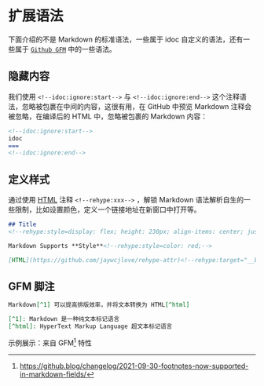 扩展语法
===

下面介绍的不是 Markdown 的标准语法，一些属于 idoc 自定义的语法，还有一些属于 [`Github GFM`](https://github.github.com/gfm/) 中的一些语法。

## 隐藏内容

我们使用 `<!--idoc:ignore:start-->`<!--rehype:style=background: #7ee787; color: #333;--> 与 `<!--idoc:ignore:end-->`<!--rehype:style=background: #7ee787; color: #333;--> 这个注释语法，忽略被包裹在中间的内容，这很有用，在 GitHub 中预览 Markdown 注释会被忽略，在编译后的 HTML 中，忽略被包裹的 Markdown 内容：

```markdown
<!--idoc:ignore:start-->
idoc
===
<!--idoc:ignore:end-->
```

## 定义样式

通过使用 [HTML](https://github.com/jaywcjlove/rehype-attr)<!--rehype:target="__blank"--> 注释 `<!--rehype:xxx-->`<!--rehype:style=color: #070707; background: #ffef66cc;--> ，解锁 Markdown 语法解析自生的一些限制，比如设置颜色，定义一个链接地址在新窗口中打开等。

```markdown
## Title
<!--rehype:style=display: flex; height: 230px; align-items: center; justify-content: center; font-size: 38px;-->

Markdown Supports **Style**<!--rehype:style=color: red;-->

[HTML](https://github.com/jaywcjlove/rehype-attr)<!--rehype:target="__blank"-->
```

## GFM 脚注

```markdown
Markdown[^1] 可以提高排版效率，并将文本转换为 HTML[^html]

[^1]: Markdown 是一种纯文本标记语言
[^html]: HyperText Markup Language 超文本标记语言
```

示例展示：来自 GFM[^1] 特性


[^1]: https://github.blog/changelog/2021-09-30-footnotes-now-supported-in-markdown-fields/